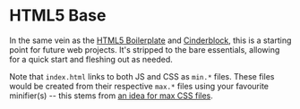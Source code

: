 # HTML5 Base

In the same vein as the [HTML5 Boilerplate][1] and [Cinderblock][2], this is a starting point for future web projects. It's stripped to the bare essentials, allowing for a quick start and fleshing out as needed.

Note that `index.html` links to both JS and CSS as `min.*` files. These files would be created from their respective `max.*` files using your favourite minifier(s) -- this stems from [an idea for max CSS files][3].

  [1]:https://github.com/h5bp/html5-boilerplate
  [2]:https://github.com/dhgamache/Cinderblock
  [3]:http://daneden.me/2012/07/max-css-in-depth/
